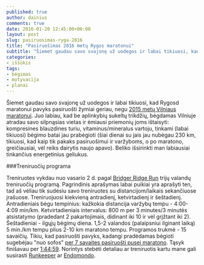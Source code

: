 ```yaml
---
published: true
author: dainius
comments: true
date: 2016-01-20 12:45:00+00:00
layout: post
slug: pasiruosimas-ryga-2016
title: "Pasiruošimas 2016 metų Rygos maratonui"
subtitle: "Šiemet gaudau savo svajonę už uodegos ir labai tikiuosi, kad Rygosd maratonui pavyks pasiruošti žymiai geriau, negu 2015 metų Vilniaus maratonui. Juo labiau, kad be aplinkybių sukeltų trikdžių, bėgdamas Vilniuje atradau savo silpnąsias vietas ir ėmiausi priemonių joms ištaisyti."
categories:
- iššūkis
tags:
- bėgimas
- motyvacija
- planai
---
```


Šiemet gaudau savo svajonę už uodegos ir labai tikiuosi, kad Rygosd maratonui pavyks pasiruošti žymiai geriau, negu [2015 metų Vilniaus maratonui](http://30dienu.lt/42-195-m). Juo labiau, kad be aplinkybių sukeltų trikdžių, bėgdamas Vilniuje atradau savo silpnąsias vietas ir ėmiausi priemonių joms ištaisyti: kompresines blauzdines turiu, vitaminus/mineralus vartoju, tinkami (labai tikiuosi) bėgimo batai jau prabėgioti (šiai dienai su jais jau nubėgau 230 km, tikiuosi, kad kaip tik pakaks pasiruošimui ir varžyboms, o po maratono, greičiausiai, vėl reiks dairytis naujo apavo). Beliko išsirinkti man labiausiai tinkančius energetinius geliukus.

###Treniruočių programa

Treniruotes vykdau nuo vasario 2 d. pagal [Bridger Ridge Run](https://bridgerridgerun.wordpress.com/2015/03/30/how-to-run-a-3-hour-marathon-a-just-enough-training-approach/) trijų valandų treniruočių programą. Pagrindinis aprašymas labai puikiai yra aprašyti ten, tad aš vėliau tik sudėsiu savo treniruotes su distancijom/laikais sekančiuose įrašuose. Treniruojuosi kiekvieną antradienį, ketvirtadienį ir šeštadienį. Antradieniais bėgu tempinius: kažkokia distancija varžybų tempu - 4:00-4:09 min/km. Ketvirtadieniais intervalus: 800 m per 3 minutes/3 minutės atsistatymo (pradedant 2 pakartojimais, didinant iki 10 ir vėl grįžtant iki 2). Šeštadieniai - ilgųjų bėgimų diena. 1,5-2 valandos (palaipsniui ilginant laiką) 5 min./km tempu plius 2-10 km maratono tempu. Programos trukmė - 15 savaičių. Tikiu, kad pasiruošti pavyks, kadangi pradėdamas bėgioti sugebėjau "nuo sofos" [per 7 savaites pasiruošti pusei maratono](http://30dienu.lt/puse-maratono-per-7-savaites). Tąsyk finišavau per [1:44:59](https://runkeeper.com/user/dainiust/activity/248783262). Norintys stebėti detaliau ar treniruotis kartu mane gali susirasti [Runkeeper](https://runkeeper.com/user/dainiust/profile) ar [Endomondo](https://www.endomondo.com/profile/6418905).
